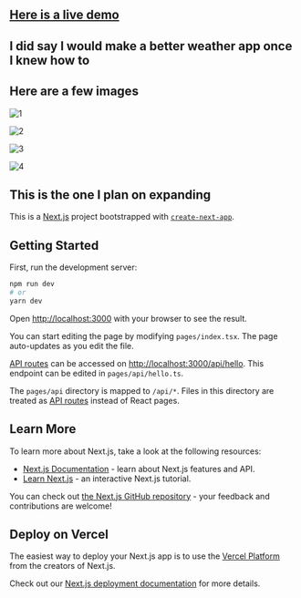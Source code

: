 
## <a href="https://a-better-weather-app.vercel.app">Here is a live demo</a>

## I did say I would make a better weather app once I knew how to

## Here are a few images

![1](https://user-images.githubusercontent.com/79002760/183284136-a72d6644-4882-4350-a006-f43bc013183f.png)

![2](https://user-images.githubusercontent.com/79002760/183284142-6a58c2db-6ad4-4029-9133-a243695cab94.png)

![3](https://user-images.githubusercontent.com/79002760/183284144-325c4a0e-c8f6-408e-ab4e-547b1d82bbdf.png)

![4](https://user-images.githubusercontent.com/79002760/183284150-6cc00608-7702-4649-9e3d-2a5c2719c2a5.png)

## This is the one I plan on expanding


This is a [Next.js](https://nextjs.org/) project bootstrapped with [`create-next-app`](https://github.com/vercel/next.js/tree/canary/packages/create-next-app).

## Getting Started

First, run the development server:

```bash
npm run dev
# or
yarn dev
```

Open [http://localhost:3000](http://localhost:3000) with your browser to see the result.

You can start editing the page by modifying `pages/index.tsx`. The page auto-updates as you edit the file.

[API routes](https://nextjs.org/docs/api-routes/introduction) can be accessed on [http://localhost:3000/api/hello](http://localhost:3000/api/hello). This endpoint can be edited in `pages/api/hello.ts`.

The `pages/api` directory is mapped to `/api/*`. Files in this directory are treated as [API routes](https://nextjs.org/docs/api-routes/introduction) instead of React pages.

## Learn More

To learn more about Next.js, take a look at the following resources:

- [Next.js Documentation](https://nextjs.org/docs) - learn about Next.js features and API.
- [Learn Next.js](https://nextjs.org/learn) - an interactive Next.js tutorial.

You can check out [the Next.js GitHub repository](https://github.com/vercel/next.js/) - your feedback and contributions are welcome!

## Deploy on Vercel

The easiest way to deploy your Next.js app is to use the [Vercel Platform](https://vercel.com/new?utm_medium=default-template&filter=next.js&utm_source=create-next-app&utm_campaign=create-next-app-readme) from the creators of Next.js.

Check out our [Next.js deployment documentation](https://nextjs.org/docs/deployment) for more details.
